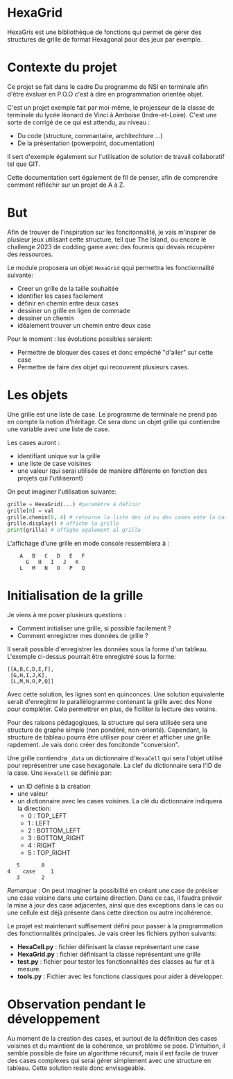 # HexaGrid
HexaGris est une bibliothèque de fonctions qui permet de gérer des structures de grille de format Hexagonal pour des jeux par exemple.


# Contexte du projet
Ce projet se fait dans le cadre Du programme de NSI en terminale afin d'être évaluer en P.O.O c'est à dire en programmation orientée objet.

C'est un projet exemple fait par moi-même, le projesseur de la classe de terminale du lycée léonard de Vinci à Amboise (Indre-et-Loire). C'est une sorte de corrigé de ce qui est attendu, au niveau :
* Du code (structure, commantaire, architechture ...)
* De la présentation (powerpoint, documentation)

Il sert d'exemple également sur l'utilisation de solution de travail collaboratif tel que GIT.

Cette documentation sert également de fil de penser, afin de comprendre comment réfléchir sur un projet de A à Z.

# But
Afin de trouver de l'inspiration sur les foncitonnalité, je vais m'inspirer de plusieur jeux utilisant cette structure, tell que The Island, ou encore le challenge 2023 de codding game avec des fourmis qui devais récupérer des ressources.

Le module proposera un objet ``HexaGrid`` qqui permettra les fonctionnalité suivante:
* Creer un grille de la taille souhaitée
* identifier les cases facilement
* définir en chemin entre deux cases
* dessiner un grille en ligen de commade
* dessiner un chemin
* idéalement trouver un chemin entre deux case

Pour le moment : les évolutions possibles seraient:
* Permettre de bloquer des cases et donc empéché "d'aller" sur cette case
* Permettre de faire des objet qui recouvrent plusieurs cases.

# Les objets
Une grille est une liste de case. Le programme de terminale ne prend pas en compte la notion d'héritage. Ce sera donc un objet grille qui contiendre une variable avec une liste de case.

Les cases auront :
* identifiant unique sur la grille
* une liste de case voisines
* une valeur (qui serai utilisée de manière différente en fonction des projets qui l'utiliseront)

On peut imaginer l'utilisation suivante:
```python
grille = HexaGrid(...) #paramètre à définir
grille[0] = val
grille.chemin(6, 4) # retourne la liste des id ou des cases ente la case 6 et 4
grille.display() # affiche la grille
print(grille) # affighe egalement al grille
```

L'affichage d'une grille en mode console ressemblera à :
```
    A   B   C   D   E   F
      G   H   I   J   K
    L   M   N   O   P   Q
```

# Initialisation de la grille
Je viens à me poser plusieurs questions : 
* Comment initialiser une grille, si possible facilement ?
* Comment enregistrer mes données de grille ?

Il serait possible d'enregistrer les données sous la forme d'un tableau. L'exemple ci-dessus pourrait être enregistré sous la forme:
```
[[A,B,C,D,E,F],
 [G,H,I,J,K],
 [L,M,N,O,P,Q]]
```
Avec cette solution, les lignes sont en quinconces. Une solution equivalente serait d'enregitrer le parallélogramme contenant la grille avec des None pour compléter. Cela permettrer en plus, de ficiliter la lecture des voisins.

Pour des raisons pédagogiques, la structure qui sera utilisée sera une structure de graphe simple (non pondéré, non-orienté). Cependant, la structure de tableau pourra être utiliser pour créer et afficher une grille rapdement. Je vais donc créer des foncitonde "conversion".

Une grille contiendra ``_data`` un dictionnaire d'``HexaCell`` qui sera l'objet utilisé pour représentrer une case hexagonale. La clef du dictionnaire sera l'ID de la case.
Une ``HexaCell`` se définie par:
* un ID définie à la création
* une valeur
* un dictionnaire avec les cases voisines. La clé du dictionnaire indiquera la direction:
  * 0 : TOP_LEFT
  * 1 : LEFT
  * 2 : BOTTOM_LEFT
  * 3 : BOTTOM_RIGHT
  * 4 : RIGHT 
  * 5 : TOP_RIGHT

```
   5       0
4    case     1
   3       2
```

*Remarque* : On peut imaginer la possibilité en créant une case de présiser une case voisine dans une certaine direction. Dans ce cas, il faudra prévoir la mise à jour des case adjacentes, ainsi que des exceptions dans le cas ou une cellule est déjà présente dans cette direction ou autre incohérence.

Le projet est maintenant suffisement défini pour passer à la programmation des fonctionnalités principales.
Je vais créer les fichiers python suivants:
* **HexaCell.py** : fichier définisant la classe représentant une case
* **HexaGrid.py** : fichier définisant la classe représentant une grille
* **test.py** : fichier pour tester les fonctionnalités des classes au fur et à mesure.
* **tools.py** : Fichier avec les fonctions classiques pour aider à développer.

# Observation pendant le développement
Au moment de la creation des cases, et surtout de la définition des cases voisines et du maintient de la cohérence, un problème se pose. D'intuition, il semble possible de faire un algorithme récursif, mais il est facile de truver des cases complexes qui serai gérer simplement avec une structure en tableau. Cette solution reste donc envisageable.